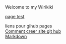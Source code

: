 Welcome to my Wirikiki  

[page test](test)  

liens pour gihub pages  
[Comment creer site git hub](https://putaindecode.io/articles/creer-un-site-web-gratuitement-avec-github-pages/)  
[Markdown](https://guides.github.com/features/mastering-markdown/)
